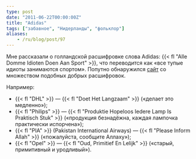 ```yaml
---
type: post
date: "2011-06-22T00:00:00Z"
title: "Adidas"
tags: ["забавное", "Нидерланды", "фольклор"]
aliases:
    - /ru/blog/post/97
---
```


Мне рассказали о голландской расшифровке слова Adidas: {{< fl "Alle Domme Idioten Doen Aan Sport" >}}, что переводится как «все тупые идиоты занимаются спортом». Попутно обнаружился [сайт](http://www.taalkabaal.nl/afkortingen/) со множеством подобных добрых расшифровок.

Например:

<!--more-->

* {{< fl "DHL" >}} — {{< fl "Doet Het Langzaam" >}} («делает это медленно»);
* {{< fl "Philips" >}} — {{< fl "Produktie Hopeloos Iedere Lamp Is Praktisch Stuk" >}} («продукция безнадёжна, каждая лампочка практически испорчена»);
* {{< fl "PIA" >}} (Pakistan International Airways) — {{< fl "Please Inform Allah" >}} («пожалуйста, сообщите Аллаху»);
* {{< fl "Opel" >}} — {{< fl "Oud, Primitief En Lelijk" >}} («старый, примитивный и уродливый»).

